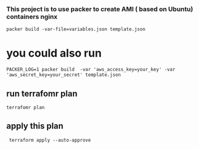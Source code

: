 
### This project is to use packer to create AMI ( based on Ubuntu) containers nginx

```packer build -var-file=variables.json template.json```

# you could also run 

```PACKER_LOG=1 packer build  -var 'aws_access_key=your_key' -var 'aws_secret_key=your_secret' template.json```


## run terrafomr plan
```terrafomr plan```

## apply this plan 
``` terraform apply --auto-approve```
